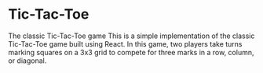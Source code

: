 # Tic-Tac-Toe
The classic Tic-Tac-Toe game 
This is a simple implementation of the classic Tic-Tac-Toe game built using React. In this game, two players take turns marking squares on a 3x3 grid to compete for three marks in a row, column, or diagonal.
